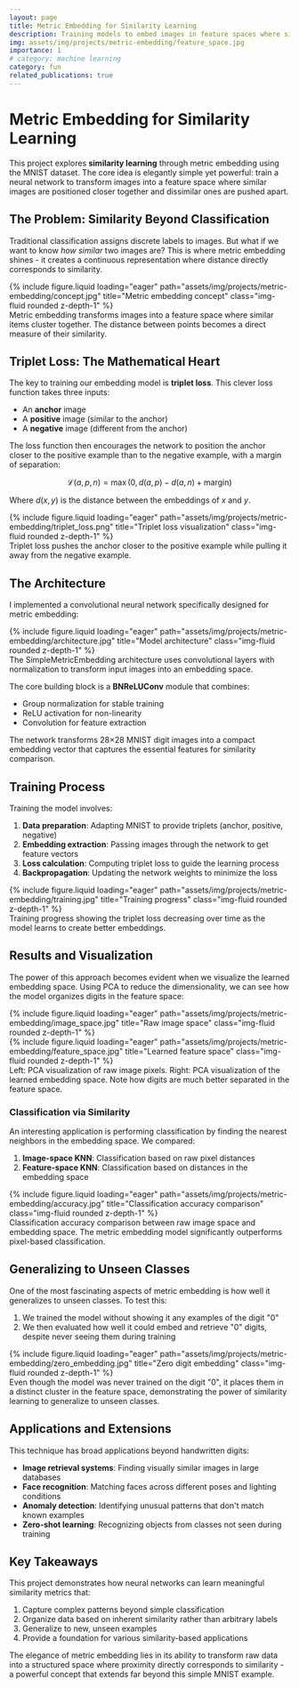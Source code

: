 ```yaml
---
layout: page
title: Metric Embedding for Similarity Learning
description: Training models to embed images in feature spaces where similar images cluster together
img: assets/img/projects/metric-embedding/feature_space.jpg
importance: 1
# category: machine learning
category: fun
related_publications: true
---
```


# Metric Embedding for Similarity Learning

This project explores **similarity learning** through metric embedding using the MNIST dataset. The core idea is elegantly simple yet powerful: train a neural network to transform images into a feature space where similar images are positioned closer together and dissimilar ones are pushed apart.

## The Problem: Similarity Beyond Classification

Traditional classification assigns discrete labels to images. But what if we want to know *how similar* two images are? This is where metric embedding shines - it creates a continuous representation where distance directly corresponds to similarity.

<div class="row">
    <div class="col-sm mt-3 mt-md-0">
        {% include figure.liquid loading="eager" path="assets/img/projects/metric-embedding/concept.jpg" title="Metric embedding concept" class="img-fluid rounded z-depth-1" %}
    </div>
</div>
<div class="caption">
    Metric embedding transforms images into a feature space where similar items cluster together. The distance between points becomes a direct measure of their similarity.
</div>

## Triplet Loss: The Mathematical Heart

The key to training our embedding model is **triplet loss**. This clever loss function takes three inputs:
- An **anchor** image
- A **positive** image (similar to the anchor)
- A **negative** image (different from the anchor)

The loss function then encourages the network to position the anchor closer to the positive example than to the negative example, with a margin of separation:

$$\mathcal{L}(a, p, n) = \max(0, d(a, p) - d(a, n) + \text{margin})$$

Where $d(x, y)$ is the distance between the embeddings of $x$ and $y$.

<div class="row">
    <div class="col-sm-8 mt-3 mt-md-0">
        {% include figure.liquid loading="eager" path="assets/img/projects/metric-embedding/triplet_loss.png" title="Triplet loss visualization" class="img-fluid rounded z-depth-1" %}
    </div>
</div>
<div class="caption">
    Triplet loss pushes the anchor closer to the positive example while pulling it away from the negative example.
</div>

## The Architecture

I implemented a convolutional neural network specifically designed for metric embedding:

<div class="row">
    <div class="col-sm mt-3 mt-md-0">
        {% include figure.liquid loading="eager" path="assets/img/projects/metric-embedding/architecture.jpg" title="Model architecture" class="img-fluid rounded z-depth-1" %}
    </div>
</div>
<div class="caption">
    The SimpleMetricEmbedding architecture uses convolutional layers with normalization to transform input images into an embedding space.
</div>

The core building block is a **BNReLUConv** module that combines:
- Group normalization for stable training
- ReLU activation for non-linearity
- Convolution for feature extraction

The network transforms 28×28 MNIST digit images into a compact embedding vector that captures the essential features for similarity comparison.

## Training Process

Training the model involves:
1. **Data preparation**: Adapting MNIST to provide triplets (anchor, positive, negative)
2. **Embedding extraction**: Passing images through the network to get feature vectors
3. **Loss calculation**: Computing triplet loss to guide the learning process
4. **Backpropagation**: Updating the network weights to minimize the loss

<div class="row">
    <div class="col-sm mt-3 mt-md-0">
        {% include figure.liquid loading="eager" path="assets/img/projects/metric-embedding/training.jpg" title="Training progress" class="img-fluid rounded z-depth-1" %}
    </div>
</div>
<div class="caption">
    Training progress showing the triplet loss decreasing over time as the model learns to create better embeddings.
</div>

## Results and Visualization

The power of this approach becomes evident when we visualize the learned embedding space. Using PCA to reduce the dimensionality, we can see how the model organizes digits in the feature space:

<div class="row">
    <div class="col-sm-6 mt-3 mt-md-0">
        {% include figure.liquid loading="eager" path="assets/img/projects/metric-embedding/image_space.jpg" title="Raw image space" class="img-fluid rounded z-depth-1" %}
    </div>
    <div class="col-sm-6 mt-3 mt-md-0">
        {% include figure.liquid loading="eager" path="assets/img/projects/metric-embedding/feature_space.jpg" title="Learned feature space" class="img-fluid rounded z-depth-1" %}
    </div>
</div>
<div class="caption">
    Left: PCA visualization of raw image pixels. Right: PCA visualization of the learned embedding space. Note how digits are much better separated in the feature space.
</div>

### Classification via Similarity

An interesting application is performing classification by finding the nearest neighbors in the embedding space. We compared:

1. **Image-space KNN**: Classification based on raw pixel distances
2. **Feature-space KNN**: Classification based on distances in the embedding space

<div class="row justify-content-sm-center">
    <div class="col-sm-8 mt-3 mt-md-0">
        {% include figure.liquid loading="eager" path="assets/img/projects/metric-embedding/accuracy.jpg" title="Classification accuracy comparison" class="img-fluid rounded z-depth-1" %}
    </div>
</div>
<div class="caption">
    Classification accuracy comparison between raw image space and embedding space. The metric embedding model significantly outperforms pixel-based classification.
</div>

## Generalizing to Unseen Classes

One of the most fascinating aspects of metric embedding is how well it generalizes to unseen classes. To test this:

1. We trained the model without showing it any examples of the digit "0"
2. We then evaluated how well it could embed and retrieve "0" digits, despite never seeing them during training

<div class="row">
    <div class="col-sm mt-3 mt-md-0">
        {% include figure.liquid loading="eager" path="assets/img/projects/metric-embedding/zero_embedding.jpg" title="Zero digit embedding" class="img-fluid rounded z-depth-1" %}
    </div>
</div>
<div class="caption">
    Even though the model was never trained on the digit "0", it places them in a distinct cluster in the feature space, demonstrating the power of similarity learning to generalize to unseen classes.
</div>

## Applications and Extensions

This technique has broad applications beyond handwritten digits:
- **Image retrieval systems**: Finding visually similar images in large databases
- **Face recognition**: Matching faces across different poses and lighting conditions
- **Anomaly detection**: Identifying unusual patterns that don't match known examples
- **Zero-shot learning**: Recognizing objects from classes not seen during training

## Key Takeaways

This project demonstrates how neural networks can learn meaningful similarity metrics that:
1. Capture complex patterns beyond simple classification
2. Organize data based on inherent similarity rather than arbitrary labels
3. Generalize to new, unseen examples
4. Provide a foundation for various similarity-based applications

The elegance of metric embedding lies in its ability to transform raw data into a structured space where proximity directly corresponds to similarity - a powerful concept that extends far beyond this simple MNIST example.


<!-- ---
layout: page
title: project 1
description: with background image
img: assets/img/12.jpg
importance: 1
category: work
related_publications: true
---

Every project has a beautiful feature showcase page.
It's easy to include images in a flexible 3-column grid format.
Make your photos 1/3, 2/3, or full width.

To give your project a background in the portfolio page, just add the img tag to the front matter like so:

    ---
    layout: page
    title: project
    description: a project with a background image
    img: /assets/img/12.jpg
    ---

<div class="row">
    <div class="col-sm mt-3 mt-md-0">
        {% include figure.liquid loading="eager" path="assets/img/1.jpg" title="example image" class="img-fluid rounded z-depth-1" %}
    </div>
    <div class="col-sm mt-3 mt-md-0">
        {% include figure.liquid loading="eager" path="assets/img/3.jpg" title="example image" class="img-fluid rounded z-depth-1" %}
    </div>
    <div class="col-sm mt-3 mt-md-0">
        {% include figure.liquid loading="eager" path="assets/img/5.jpg" title="example image" class="img-fluid rounded z-depth-1" %}
    </div>
</div>
<div class="caption">
    Caption photos easily. On the left, a road goes through a tunnel. Middle, leaves artistically fall in a hipster photoshoot. Right, in another hipster photoshoot, a lumberjack grasps a handful of pine needles.
</div>
<div class="row">
    <div class="col-sm mt-3 mt-md-0">
        {% include figure.liquid loading="eager" path="assets/img/5.jpg" title="example image" class="img-fluid rounded z-depth-1" %}
    </div>
</div>
<div class="caption">
    This image can also have a caption. It's like magic.
</div>

You can also put regular text between your rows of images, even citations {% cite einstein1950meaning %}.
Say you wanted to write a bit about your project before you posted the rest of the images.
You describe how you toiled, sweated, _bled_ for your project, and then... you reveal its glory in the next row of images.

<div class="row justify-content-sm-center">
    <div class="col-sm-8 mt-3 mt-md-0">
        {% include figure.liquid path="assets/img/6.jpg" title="example image" class="img-fluid rounded z-depth-1" %}
    </div>
    <div class="col-sm-4 mt-3 mt-md-0">
        {% include figure.liquid path="assets/img/11.jpg" title="example image" class="img-fluid rounded z-depth-1" %}
    </div>
</div>
<div class="caption">
    You can also have artistically styled 2/3 + 1/3 images, like these.
</div>

The code is simple.
Just wrap your images with `<div class="col-sm">` and place them inside `<div class="row">` (read more about the <a href="https://getbootstrap.com/docs/4.4/layout/grid/">Bootstrap Grid</a> system).
To make images responsive, add `img-fluid` class to each; for rounded corners and shadows use `rounded` and `z-depth-1` classes.
Here's the code for the last row of images above:

{% raw %}

```html
<div class="row justify-content-sm-center">
  <div class="col-sm-8 mt-3 mt-md-0">
    {% include figure.liquid path="assets/img/6.jpg" title="example image" class="img-fluid rounded z-depth-1" %}
  </div>
  <div class="col-sm-4 mt-3 mt-md-0">
    {% include figure.liquid path="assets/img/11.jpg" title="example image" class="img-fluid rounded z-depth-1" %}
  </div>
</div>
```

{% endraw %} -->

